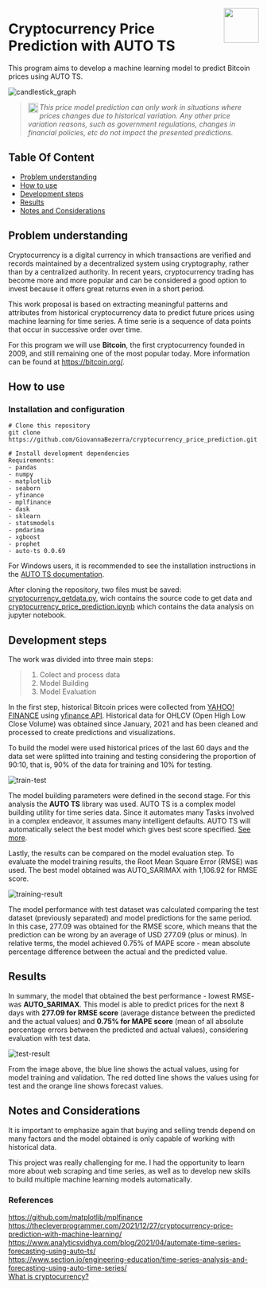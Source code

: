 <img src="https://user-images.githubusercontent.com/44107852/233521994-973b8bb0-7973-4eda-b5ef-78dc5cc2414a.png" align="right"
      width="70" height="70">
      
# Cryptocurrency Price Prediction with AUTO TS
   
   
This program aims to develop a machine learning model to predict Bitcoin prices using AUTO TS.

![candlestick_graph](https://user-images.githubusercontent.com/44107852/233504877-c678f7a7-a469-4107-aa42-3b40a1b591b3.jpg)

><img src="https://user-images.githubusercontent.com/44107852/232332112-330712e3-4ed0-4703-a88e-4fc4edbe68db.png" 
align="left" alt="imdb logo" width="20" height="20">
*This price model prediction can only work in situations where prices changes due to historical variation. Any other price variation reasons, such as government regulations, changes in financial policies, etc do not impact the presented predictions.*

## Table Of Content  

- [Problem understanding](#problem-understanding)  
- [How to use](#how-to-use)  
- [Development steps](#development-steps)    
- [Results](#results)  
- [Notes and Considerations](#notes-and-considerations)  


## Problem understanding  

Cryptocurrency is a digital currency in which transactions are verified and records maintained by a decentralized system using cryptography, rather than by a centralized authority. In recent years, cryptocurrency trading has become more and more popular and can be considered a good option to invest because it offers great returns even in a short period.   

This work proposal is based on extracting meaningful patterns and attributes from historical cryptocurrency data to predict future prices using machine learning for time series. A time serie is a sequence of data points that occur in successive order over time.   

For this program we will use **Bitcoin**, the first cryptocurrency founded in 2009, and still remaining one of the most popular today. More information can be found at https://bitcoin.org/.

## How to use  

### Installation and configuration 

```
# Clone this repository
git clone https://github.com/GiovannaBezerra/cryptocurrency_price_prediction.git

# Install development dependencies
Requirements:
- pandas
- numpy
- matplotlib
- seaborn
- yfinance
- mplfinance
- dask
- sklearn
- statsmodels
- pmdarima
- xgboost
- prophet
- auto-ts 0.0.69
```

For Windows users, it is recommended to see the installation instructions in the [AUTO TS documentation](https://github.com/AutoViML/Auto_TS#note-for-windows-users).

After cloning the repository, two files must be saved: [cryptocurrency_getdata.py](https://github.com/GiovannaBezerra/cryptocurrency_price_prediction/blob/main/cryptocurrency_get_data.py), wich contains the source code to get data and [cryptocurrency_price_prediction.ipynb](https://github.com/GiovannaBezerra/cryptocurrency_price_prediction/blob/main/cryptocurrency_price_prediction.ipynb) which contains the data analysis on jupyter notebook.

## Development steps

The work was divided into three main steps:   
> 1. Colect and process data
> 2. Model Building
> 3. Model Evaluation

In the first step, historical Bitcoin prices were collected from [YAHOO! FINANCE](https://finance.yahoo.com/quote/BTC-USD?p=BTC-USD&.tsrc=fin-srch) using [yfinance API](https://pypi.org/project/yfinance/). Historical data for OHLCV (Open High Low Close Volume) was obtained since January, 2021 and has been cleaned and processed to create predictions and visualizations.   

To build the model were used historical prices of the last 60 days and the data set were splitted into training and testing considering the proportion of 90:10, that is, 90% of the data for training and 10% for testing.

![train-test](https://user-images.githubusercontent.com/44107852/233522145-7cdaaf11-9823-4406-b4a3-c5288c8d8350.jpg)

The model building parameters were defined in the second stage. For this analysis the **AUTO TS** library was used. AUTO TS is a complex model building utility for time series data. Since it automates many Tasks involved in a complex endeavor, it assumes many intelligent defaults. AUTO TS will automatically select the best model which gives best score specified. [See more](https://pypi.org/project/auto-ts/). 

Lastly, the results can be compared on the model evaluation step. To evaluate the model training results, the Root Mean Square Error (RMSE) was used. The best model obtained was AUTO_SARIMAX with 1,106.92 for RMSE score.

![training-result](https://user-images.githubusercontent.com/44107852/233522180-d3b92ac4-9369-43c2-b65d-d88490dcfd1e.jpg)

The model performance with test dataset was calculated comparing the test dataset (previously separated) and model predictions for the same period. In this case, 277.09 was obtained for the RMSE score, which means that the prediction can be wrong by an average of USD 277.09 (plus or minus). In relative terms, the model achieved 0.75% of MAPE score - mean absolute percentage difference between the actual and the predicted value.


## Results 

In summary, the model that obtained the best performance - lowest RMSE- was **AUTO_SARIMAX**. This model is able to predict prices for the next 8 days with **277.09 for RMSE score** (average distance between the predicted and the actual values) and **0.75% for MAPE score** (mean of all absolute percentage errors between the predicted and actual values), considering evaluation with test data.

![test-result](https://user-images.githubusercontent.com/44107852/233242095-ce8bebde-2588-4cdd-a3f3-0e4aced02d94.jpg)

From the image above, the blue line shows the actual values, using for model training and validation. The red dotted line shows the values using for test and the orange line shows forecast values.


## Notes and Considerations  

It is important to emphasize again that buying and selling trends depend on many factors and the model obtained is only capable of working with historical data.

This project was really challenging for me. I had the opportunity to learn more about web scraping and time series, as well as to develop new skills to build multiple machine learning models automatically.


### References

<https://github.com/matplotlib/mplfinance>   
<https://thecleverprogrammer.com/2021/12/27/cryptocurrency-price-prediction-with-machine-learning/>  
<https://www.analyticsvidhya.com/blog/2021/04/automate-time-series-forecasting-using-auto-ts/>  
<https://www.section.io/engineering-education/time-series-analysis-and-forecasting-using-auto-time-series/>   
[What is cryptocurrency?](https://www.google.com/search?q=what+is+cryptocurrency&rlz=1C1GCEA_enBR960BR960&oq=what+is+crypt&aqs=chrome.2.0i512j69i57j0i512l4j0i22i30l4.4489j0j7&sourceid=chrome&ie=UTF-8)
